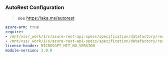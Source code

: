 ### AutoRest Configuration

> see https://aka.ms/autorest

``` yaml
azure-arm: true
require:
- /mnt/vss/_work/1/s/azure-rest-api-specs/specification/datafactory/resource-manager/readme.md
- /mnt/vss/_work/1/s/azure-rest-api-specs/specification/datafactory/resource-manager/readme.go.md
license-header: MICROSOFT_MIT_NO_VERSION
module-version: 3.0.0

```